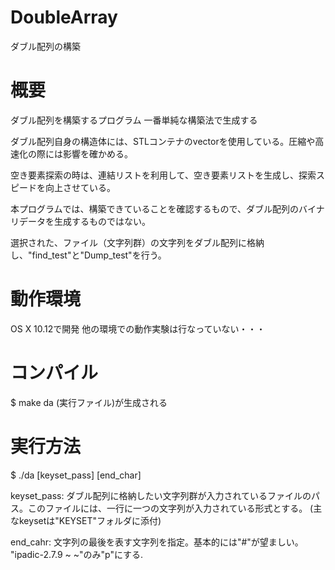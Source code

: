 # DoubleArray
ダブル配列の構築


# 概要

ダブル配列を構築するプログラム
一番単純な構築法で生成する

ダブル配列自身の構造体には、STLコンテナのvectorを使用している。圧縮や高速化の際には影響を確かめる。

空き要素探索の時は、連結リストを利用して、空き要素リストを生成し、探索スピードを向上させている。

本プログラムでは、構築できていることを確認するもので、ダブル配列のバイナリデータを生成するものではない。

選択された、ファイル（文字列群）の文字列をダブル配列に格納し、"find_test"と"Dump_test"を行う。


# 動作環境
OS X 10.12で開発
他の環境での動作実験は行なっていない・・・


# コンパイル

$ make
da (実行ファイル)が生成される


# 実行方法

$ ./da [keyset_pass] [end_char]

keyset_pass:
	ダブル配列に格納したい文字列群が入力されているファイルのパス。このファイルには、一行に一つの文字列が入力されている形式とする。
	(主なkeysetは"KEYSET"フォルダに添付)

end_cahr:
	文字列の最後を表す文字列を指定。基本的には"#"が望ましい。
	"ipadic-2.7.9 ~ ~"のみ"p"にする.


